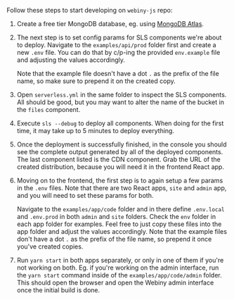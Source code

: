 Follow these steps to start developing on `webiny-js` repo:

1. Create a free tier MongoDB database, eg. using 
    [MongoDB Atlas](https://www.mongodb.com/cloud/atlas).
    
2. The next step is to set config params for SLS components we're about 
    to deploy. Navigate to the `examples/api/prod` folder first and 
    create a new `.env` file. You can do that by c/p-ing the provided 
    `env.example` file and adjusting the values accordingly.
    
    Note that the example file doesn't have a dot `.` as the prefix of 
    the file name, so make sure to prepend it on the created copy.
    
3. Open `serverless.yml` in the same folder to inspect the SLS components.
    All should be good, but you may want to alter the name of the bucket
    in the `files` component.
    
4. Execute `sls --debug` to deploy all components. When doing for the
    first time, it may take up to 5 minutes to deploy everything.
     
5. Once the deployment is successfully finished, in the console you 
    should see the complete output generated by all of the deployed 
    components. The last component listed is the CDN component. 
    Grab the URL of the created distribution, because you will need it
    in the frontend React app.
    
6.  Moving on to the frontend, the first step is to again setup a few
    params in the `.env` files. Note that there are two React apps, 
    `site` and `admin` app, and you will need to set these params for
    both. 
    
    Navigate to the `examples/app/code` folder and in there define 
    `.env.local` and `.env.prod` in both `admin` and `site` folders. 
    Check the `env` folder in each app folder for examples. 
    Feel free to just copy these files into the app folder and adjust 
    the values accordingly. Note that the example files don't have a 
    dot `.` as the prefix of the file name, so prepend it once you've 
    created copies.
    
7. Run `yarn start` in both apps separately, or only in one of them
    if you're not working on both. Eg. if you're working on the admin
    interface, run the `yarn start` command inside of the 
    `examples/app/code/admin` folder. This should open the browser
    and open the Webiny admin interface once the initial build is done. 
